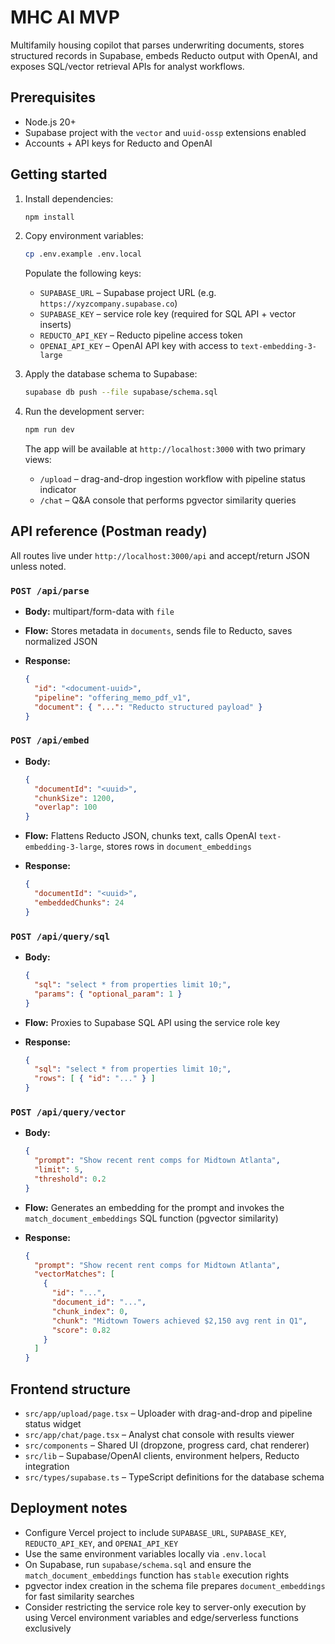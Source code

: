 # MHC AI MVP

Multifamily housing copilot that parses underwriting documents, stores structured records in Supabase,
embeds Reducto output with OpenAI, and exposes SQL/vector retrieval APIs for analyst workflows.

## Prerequisites

- Node.js 20+
- Supabase project with the `vector` and `uuid-ossp` extensions enabled
- Accounts + API keys for Reducto and OpenAI

## Getting started

1. Install dependencies:

   ```bash
   npm install
   ```

2. Copy environment variables:

   ```bash
   cp .env.example .env.local
   ```

   Populate the following keys:

   - `SUPABASE_URL` – Supabase project URL (e.g. `https://xyzcompany.supabase.co`)
   - `SUPABASE_KEY` – service role key (required for SQL API + vector inserts)
   - `REDUCTO_API_KEY` – Reducto pipeline access token
   - `OPENAI_API_KEY` – OpenAI API key with access to `text-embedding-3-large`

3. Apply the database schema to Supabase:

   ```bash
   supabase db push --file supabase/schema.sql
   ```

4. Run the development server:

   ```bash
   npm run dev
   ```

   The app will be available at `http://localhost:3000` with two primary views:

   - `/upload` – drag-and-drop ingestion workflow with pipeline status indicator
   - `/chat` – Q&A console that performs pgvector similarity queries

## API reference (Postman ready)

All routes live under `http://localhost:3000/api` and accept/return JSON unless noted.

### `POST /api/parse`

- **Body:** multipart/form-data with `file`
- **Flow:** Stores metadata in `documents`, sends file to Reducto, saves normalized JSON
- **Response:**

  ```json
  {
    "id": "<document-uuid>",
    "pipeline": "offering_memo_pdf_v1",
    "document": { "...": "Reducto structured payload" }
  }
  ```

### `POST /api/embed`

- **Body:**

  ```json
  {
    "documentId": "<uuid>",
    "chunkSize": 1200,
    "overlap": 100
  }
  ```

- **Flow:** Flattens Reducto JSON, chunks text, calls OpenAI `text-embedding-3-large`, stores rows in
  `document_embeddings`
- **Response:**

  ```json
  {
    "documentId": "<uuid>",
    "embeddedChunks": 24
  }
  ```

### `POST /api/query/sql`

- **Body:**

  ```json
  {
    "sql": "select * from properties limit 10;",
    "params": { "optional_param": 1 }
  }
  ```

- **Flow:** Proxies to Supabase SQL API using the service role key
- **Response:**

  ```json
  {
    "sql": "select * from properties limit 10;",
    "rows": [ { "id": "..." } ]
  }
  ```

### `POST /api/query/vector`

- **Body:**

  ```json
  {
    "prompt": "Show recent rent comps for Midtown Atlanta",
    "limit": 5,
    "threshold": 0.2
  }
  ```

- **Flow:** Generates an embedding for the prompt and invokes the `match_document_embeddings` SQL
  function (pgvector similarity)
- **Response:**

  ```json
  {
    "prompt": "Show recent rent comps for Midtown Atlanta",
    "vectorMatches": [
      {
        "id": "...",
        "document_id": "...",
        "chunk_index": 0,
        "chunk": "Midtown Towers achieved $2,150 avg rent in Q1",
        "score": 0.82
      }
    ]
  }
  ```

## Frontend structure

- `src/app/upload/page.tsx` – Uploader with drag-and-drop and pipeline status widget
- `src/app/chat/page.tsx` – Analyst chat console with results viewer
- `src/components` – Shared UI (dropzone, progress card, chat renderer)
- `src/lib` – Supabase/OpenAI clients, environment helpers, Reducto integration
- `src/types/supabase.ts` – TypeScript definitions for the database schema

## Deployment notes

- Configure Vercel project to include `SUPABASE_URL`, `SUPABASE_KEY`, `REDUCTO_API_KEY`, and
  `OPENAI_API_KEY`
- Use the same environment variables locally via `.env.local`
- On Supabase, run `supabase/schema.sql` and ensure the `match_document_embeddings` function has
  `stable` execution rights
- pgvector index creation in the schema file prepares `document_embeddings` for fast similarity
  searches
- Consider restricting the service role key to server-only execution by using Vercel environment
  variables and edge/serverless functions exclusively
